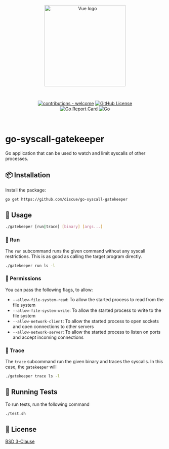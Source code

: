 
<p align="center"><a href="https://www.discue.io/" target="_blank" rel="noopener noreferrer"><img width="256" src="https://www.discue.io/icons-fire-no-badge-square/web/icon-192.png" alt="Vue logo"></a></p>

<br/>
<div align="center">

[![contributions - welcome](https://img.shields.io/badge/contributions-welcome-blue/green)](/CONTRIBUTING.md "Go to contributions doc")
[![GitHub License](https://img.shields.io/github/license/discue/go-syscall-gatekeeper.svg)](https://github.com/discue/go-syscall-gatekeeper/blob/master/LICENSE)
<br/>
[![Go Report Card](https://goreportcard.com/badge/github.com/discue/go-syscall-gatekeeper)](https://goreportcard.com/report/github.com/discue/go-syscall-gatekeeper)
[![Go](https://img.shields.io/badge/Go->=1.21-blue?logo=logo&logoColor=white)](https://nodejs.org "Go to Node.js homepage")
</div>

<br/>

# go-syscall-gatekeeper

Go application that can be used to watch and limit syscalls of other processes.

## 📦 Installation

Install the package:

```bash
go get https://github.com/discue/go-syscall-gatekeeper
```

## 🔣 Usage
```bash
./gatekeeper [run|trace] [binary] [args...]
```
### 🚀 Run
The `run` subcommand runs the given command without any syscall restrictions. This is as good as calling the target program directly.

```bash
./gatekeeper run ls -l
```

### 🤺 Permissions
You can pass the following flags, to allow:
- `--allow-file-system-read`: To allow the started process to read from the file system
- `--allow-file-system-write`: To allow the started process to write to the file system
- `--allow-network-client`: To allow the started process to open sockets and open connections to other servers
- `--allow-network-server`: To allow the started process to listen on ports and accept incoming connections

### 🔎 Trace
The `trace` subcommand run the given binary and traces the syscalls. In this case, the `gatekeeper` will 

```bash
./gatekeeper trace ls -l
```

## 🧪 Running Tests
To run tests, run the following command

```bash
./test.sh
```

## 📄 License
[BSD 3-Clause](https://choosealicense.com/licenses/bsd-3-clause/)
